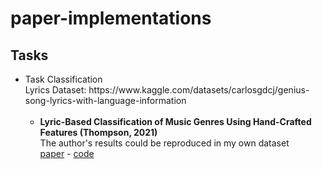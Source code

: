 # paper-implementations

<h2>Tasks</h2>
<ul>
  <li>Task Classification
    <br>Lyrics Dataset: https://www.kaggle.com/datasets/carlosgdcj/genius-song-lyrics-with-language-information
    <br><br>
    <ul>
      <li><b>Lyric-Based Classification of Music Genres Using Hand-Crafted Features (Thompson, 2021)</b></li>
      The author's results could be reproduced in my own dataset  <br>
      <a href="https://reinventionjournal.org/index.php/reinvention/article/view/705/659">paper</a> - <a href="./genre-classification/lyric-based-classification-of-music-genres-using-h.ipynb">code</a>
    </ul>
  </li>
</ul>
